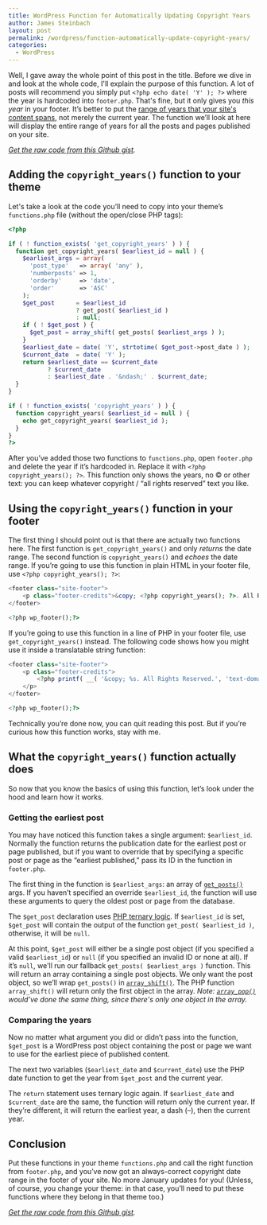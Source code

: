 ```yaml
---
title: WordPress Function for Automatically Updating Copyright Years
author: James Steinbach
layout: post
permalink: /wordpress/function-automatically-update-copyright-years/
categories:
  - WordPress
---
```


Well, I gave away the whole point of this post in the title. Before we dive in and look at the whole code, I'll explain the purpose of this function. A lot of posts will recommend you simply put `<?php echo date( 'Y' ); ?>` where the year is hardcoded into `footer.php`. That's fine, but it only gives you *this year* in your footer. It&#8217;s better to put the [range of years that your site's content spans](http://info.legalzoom.com/write-copyright-statement-website-21115.html), not merely the current year. The function we&#8217;ll look at here will display the entire range of years for all the posts and pages published on your site.

*[Get the raw code from this Github gist](https://gist.github.com/jdsteinbach/e2646846ede81458f0c4).*


## Adding the `copyright_years()` function to your theme

Let's take a look at the code you&#8217;ll need to copy into your theme&#8217;s `functions.php` file (without the open/close PHP tags):

```php
<?php

if ( ! function_exists( 'get_copyright_years' ) ) {
  function get_copyright_years( $earliest_id = null ) {
    $earliest_args = array(
      'post_type'   => array( 'any' ),
      'numberposts' => 1,
      'orderby'     => 'date',
      'order'       => 'ASC'
    );
    $get_post      = $earliest_id
                   ? get_post( $earliest_id )
                   : null;
    if ( ! $get_post ) {
      $get_post = array_shift( get_posts( $earliest_args ) );
    }
    $earliest_date = date( 'Y', strtotime( $get_post->post_date ) );
    $current_date  = date( 'Y' );
    return $earliest_date == $current_date
           ? $current_date
           : $earliest_date . '&ndash;' . $current_date;
  }
}

if ( ! function_exists( 'copyright_years' ) ) {
  function copyright_years( $earliest_id = null ) {
    echo get_copyright_years( $earliest_id );
  }
}
?>
```

After you&#8217;ve added those two functions to `functions.php`, open `footer.php` and delete the year if it&#8217;s hardcoded in. Replace it with `<?php copyright_years(); ?>`. This function only shows the years, no &copy; or other text: you can keep whatever copyright / &#8220;all rights reserved&#8221; text you like.

## Using the `copyright_years()` function in your footer

The first thing I should point out is that there are actually two functions here. The first function is `get_copyright_years()` and only *returns* the date range. The second function is `copyright_years()` and *echoes* the date range. If you&#8217;re going to use this function in plain HTML in your footer file, use `<?php copyright_years(); ?>`:

```php
<footer class="site-footer">
	<p class="footer-credits">&copy; <?php copyright_years(); ?>. All Rights Reserved.</p>
</footer>

<?php wp_footer();?>
```

If you&#8217;re going to use this function in a line of PHP in your footer file, use `get_copyright_years()` instead. The following code shows how you might use it inside a translatable string function:

```php
<footer class="site-footer">
	<p class="footer-credits">
		<?php printf( __( '&copy; %s. All Rights Reserved.', 'text-domain' ), get_copyright_years() ); ?>
	</p>
</footer>

<?php wp_footer();?>
```

Technically you&#8217;re done now, you can quit reading this post. But if you&#8217;re curious how this function works, stay with me.

## What the `copyright_years()` function actually does

So now that you know the basics of using this function, let&#8217;s look under the hood and learn how it works.

### Getting the earliest post

You may have noticed this function takes a single argument: `$earliest_id`. Normally the function returns the publication date for the earliest post or page published, but if you want to override that by specifying a specific post or page as the &#8220;earliest published,&#8221; pass its ID in the function in `footer.php`.

The first thing in the function is `$earliest_args`: an array of [`get_posts()`](https://codex.wordpress.org/Template_Tags/get_posts) args. If you haven&#8217;t specified an override `$earliest_id`, the function will use these arguments to query the oldest post or page from the database.

The `$get_post` declaration uses [PHP ternary logic](http://php.net/manual/en/language.operators.comparison.php#language.operators.comparison.ternary). If `$earliest_id` is set, `$get_post` will contain the output of the function `get_post( $earliest_id )`, otherwise, it will be `null`.

At this point, `$get_post` will either be a single post object (if you specified a valid `$earliest_id`) or `null` (if you specified an invalid ID or none at all). If it&#8217;s `null`, we'll run our fallback `get_posts( $earliest_args )` function. This will return an array containing a single post objects. We only want the post object, so we&#8217;ll wrap `get_posts()` in [`array_shift()`](http://php.net/manual/en/function.array-shift.php). The PHP function `array_shift()` will return only the first object in the array. *Note: [`array_pop()`](http://php.net/manual/en/function.array-pop.php) would&#8217;ve done the same thing, since there's only one object in the array.*

### Comparing the years

Now no matter what argument you did or didn&#8217;t pass into the function, `$get_post` is a WordPress post object containing the post or page we want to use for the earliest piece of published content.

The next two variables (`$earliest_date` and `$current_date`) use the PHP date function to get the year from `$get_post` and the current year.

The `return` statement uses ternary logic again. If `$earliest_date` and `$current_date` are the same, the function will return only the current year. If they&#8217;re different, it will return the earliest year, a dash (&ndash;), then the current year.

## Conclusion

Put these functions in your theme `functions.php` and call the right function from `footer.php`, and you&#8217;ve now got an always-correct copyright date range in the footer of your site. No more January updates for you! (Unless, of course, you change your theme: in that case, you&#8217;ll need to put these functions where they belong in that theme too.)

*[Get the raw code from this Github gist](https://gist.github.com/jdsteinbach/e2646846ede81458f0c4).*
